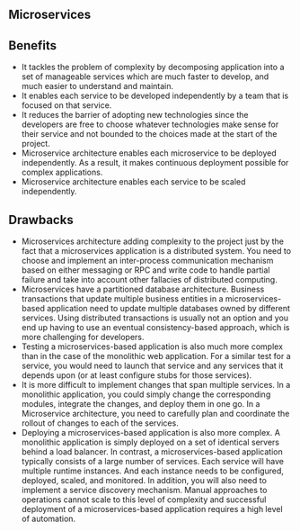 ## Microservices

## Benefits

- It tackles the problem of complexity by decomposing application into a set of manageable services which are much faster to develop, and much easier to understand and maintain.
- It enables each service to be developed independently by a team that is focused on that service.
- It reduces the barrier of adopting new technologies since the developers are free to choose whatever technologies make sense for their service and not bounded to the choices made at the start of the project.
- Microservice architecture enables each microservice to be deployed independently. As a result, it makes continuous deployment possible for complex applications.
- Microservice architecture enables each service to be scaled independently.

## Drawbacks

- Microservices architecture adding complexity to the project just by the fact that a microservices application is a distributed system. You need to choose and implement an inter-process communication mechanism based on either messaging or RPC and write code to handle partial failure and take into account other fallacies of distributed computing.
- Microservices have a partitioned database architecture. Business transactions that update multiple business entities in a microservices-based application need to update multiple databases owned by different services. Using distributed transactions is usually not an option and you end up having to use an eventual consistency-based approach, which is more challenging for developers.
- Testing a microservices-based application is also much more complex than in the case of the monolithic web application. For a similar test for a service, you would need to launch that service and any services that it depends upon (or at least configure stubs for those services).
- It is more difficult to implement changes that span multiple services. In a monolithic application, you could simply change the corresponding modules, integrate the changes, and deploy them in one go. In a Microservice architecture, you need to carefully plan and coordinate the rollout of changes
to each of the services.
- Deploying a microservices-based application is also more complex. A monolithic application is simply deployed on a set of identical servers behind a load balancer. In contrast, a microservices-based application typically consists of a large number of services. Each service will have multiple runtime instances. And each instance needs to be configured, deployed, scaled, and monitored. In addition, you will also need to implement a service discovery mechanism. Manual approaches to operations cannot scale to this level of complexity and successful deployment of a microservices-based application requires a high level of automation.

